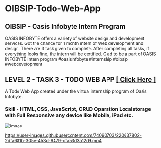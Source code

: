# OIBSIP-Todo-Web-App
## OIBSIP - Oasis Infobyte Intern Program
OASIS INFOBYTE offers a variety of website design and development services. Got the chance for 1 month intern of Web development and design.
There are 3 task given to complete. After completing all tasks, if everything looks fine, the intern will be certified. Glad to be a part of OASIS INFOBYTE intern program #oasisinfobyte #internship #oibsip #webdevelopment

## LEVEL 2 - TASK 3 - TODO WEB APP  [ [ Click Here ] ](https://imsubhajit98.github.io/OIBSIP-Todo-Web-App/)
A Todo Web App created under the virtual internship program of Oasis Infobyte. <br>


### Skill - HTML, CSS, JavaScript, CRUD Oparation Localstorage with Full Responsive any device like Mobile, iPad etc.

![image](https://user-images.githubusercontent.com/74090703/220637494-d3cc026c-18a5-4fd8-b201-bbda374644da.png)


https://user-images.githubusercontent.com/74090703/220637802-2dfa681b-305e-453d-9479-cfa53d3a12d9.mp4

